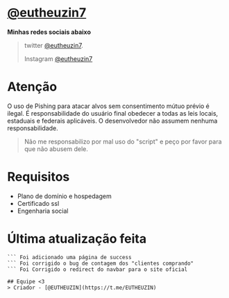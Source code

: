# **[@eutheuzin7](https://github.com/@eutheuzin7)**
**Minhas redes sociais abaixo**

> twitter [@eutheuzin7](https://twitter.com/@eutheuzin7).
> 
> Instagram [@eutheuzin7](https://Instagram.com/eutheuzin7)

# Atenção
O uso de Pishing para atacar alvos sem consentimento mútuo prévio é ilegal. É responsabilidade do usuário final obedecer a todas as leis locais, estaduais e federais aplicáveis. O desenvolvedor não assumem nenhuma responsabilidade.

> Não me responsabilizo por mal uso do "script" e peço por favor para que não abusem dele.
# Requisitos
- Plano de domínio e hospedagem
- Certificado ssl
- Engenharia social

# Última atualização feita
``` Foi corrigido o bug de redirection page ao finalizar o pedido
``` Foi adicionado uma página de success
``` Foi corrigido o bug de contagem dos "clientes comprando" 
``` Foi Corrigido o redirect do navbar para o site oficial 

## Equipe <3
> Criador - [@EUTHEUZIN](https://t.me/EUTHEUZIN)
